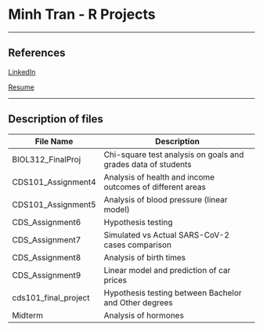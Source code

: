 # Minh Tran - R Projects  

---

## References

[LinkedIn](https://www.linkedin.com/in/minh-tran-a5206616a/)

[Resume](https://1drv.ms/w/s!AuhXbP8CWYaOgnFcuYg3f0B0bBnU?e=N0lTds)

---

## Description of files

| File Name      | Description |
| ----------- | ----------- |
| BIOL312_FinalProj | Chi-square test analysis on goals and grades data of students |
| CDS101_Assignment4 |Analysis of health and income outcomes of different areas|
|CDS101_Assignment5|Analysis of blood pressure (linear model)|
|CDS_Assignment6|Hypothesis testing|
|CDS_Assignment7|Simulated vs Actual SARS-CoV-2 cases comparison|
|CDS_Assignment8|Analysis of birth times|
|CDS_Assignment9|Linear model and prediction of car prices|
|cds101_final_project|Hypothesis testing between Bachelor and Other degrees|
|Midterm|Analysis of hormones|
